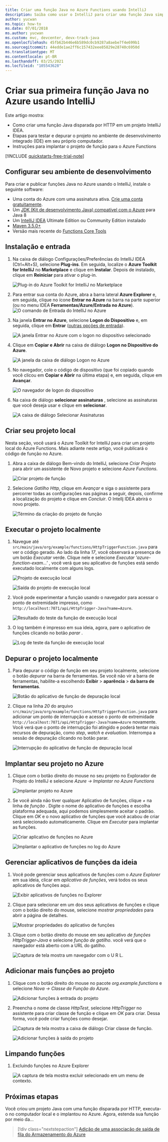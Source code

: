 ```yaml
---
title: Criar uma função Java no Azure Functions usando IntelliJ
description: Saiba como usar o IntelliJ para criar uma função Java simples disparada por HTTP, que você publica para executar em um ambiente sem servidor no Azure.
author: yucwan
ms.topic: how-to
ms.date: 07/01/2018
ms.author: yucwan
ms.custom: mvc, devcenter, devx-track-java
ms.openlocfilehash: 45fb62b446e6b589dc0cb9287a8aebe7f4e699b1
ms.sourcegitcommit: 44edde1ae2ff6c157432eee85829e28740c6950d
ms.translationtype: MT
ms.contentlocale: pt-BR
ms.lasthandoff: 03/25/2021
ms.locfileid: "105543628"
---
```

# <a name="create-your-first-java-function-in-azure-using-intellij"></a>Criar sua primeira função Java no Azure usando IntelliJ

Este artigo mostra:
- Como criar uma função Java disparada por HTTP em um projeto IntelliJ IDEA.
- Etapas para testar e depurar o projeto no ambiente de desenvolvimento integrado (IDE) em seu próprio computador.
- Instruções para implantar o projeto de função para o Azure Functions

<!-- TODO ![Access a Hello World function from the command line with cURL](media/functions-create-java-maven/hello-azure.png) -->

[!INCLUDE [quickstarts-free-trial-note](../../includes/quickstarts-free-trial-note.md)]

## <a name="set-up-your-development-environment"></a>Configurar seu ambiente de desenvolvimento

Para criar e publicar funções Java no Azure usando o IntelliJ, instale o seguinte software:

+ Uma conta do Azure com uma assinatura ativa. [Crie uma conta gratuitamente](https://azure.microsoft.com/free/?ref=microsoft.com&utm_source=microsoft.com&utm_medium=docs&utm_campaign=visualstudio).
+ Um [JDK (Kit de desenvolvimento Java) compatível com o Azure](/azure/developer/java/fundamentals/java-jdk-long-term-support) para Java 8
+ Um [IntelliJ IDEA](https://www.jetbrains.com/idea/download/) Ultimate Edition ou Community Edition instalado
+ [Maven 3.5.0+](https://maven.apache.org/download.cgi)
+ Versão mais recente do [Functions Core Tools](https://github.com/Azure/azure-functions-core-tools)


## <a name="installation-and-sign-in"></a>Instalação e entrada

1. Na caixa de diálogo Configurações/Preferências do IntelliJ IDEA (Ctrl+Alt+S), selecione **Plug-ins**. Em seguida, localize o **Azure Toolkit for IntelliJ** no **Marketplace** e clique em **Instalar**. Depois de instalado, clique em **Reiniciar** para ativar o plug-in. 

    ![Plug-in do Azure Toolkit for IntelliJ no Marketplace][marketplace]

2. Para entrar sua conta do Azure, abra a barra lateral **Azure Explorer** e, em seguida, clique no ícone **Entrar no Azure** na barra na parte superior (ou no menu IDEA **Ferramentas/Azure/Entrada no Azure**).
    ![O comando de Entrada do IntelliJ no Azure][intellij-azure-login]

3. Na janela **Entrar no Azure**, selecione **Logon do Dispositivo** e, em seguida, clique em **Entrar** ([outras opções de entrada](/azure/developer/java/toolkit-for-intellij/sign-in-instructions)).

   ![A janela Entrar no Azure com o logon no dispositivo selecionado][intellij-azure-popup]

4. Clique em **Copiar e Abrir** na caixa de diálogo **Logon no Dispositivo do Azure**.

   ![A janela da caixa de diálogo Logon no Azure][intellij-azure-copycode]

5. No navegador, cole o código de dispositivo (que foi copiado quando você clicou em **Copiar e Abrir** na última etapa) e, em seguida, clique em **Avançar**.

   ![O navegador de logon do dispositivo][intellij-azure-link-ms-account]

6. Na caixa de diálogo **selecionar assinaturas** , selecione as assinaturas que você deseja usar e clique em **selecionar**.

   ![A caixa de diálogo Selecionar Assinaturas][intellij-azure-login-select-subs]
   
## <a name="create-your-local-project"></a>Criar seu projeto local

Nesta seção, você usará o Azure Toolkit for IntelliJ para criar um projeto local do Azure Functions. Mais adiante neste artigo, você publicará o código de função no Azure. 

1. Abra a caixa de diálogo Bem-vindo do IntelliJ, selecione *Criar Projeto* para abrir um assistente de Novo projeto e selecione *Azure Functions*.

    ![Criar projeto de função](media/functions-create-first-java-intellij/create-functions-project.png)

1. Selecione *Gatilho Http*, clique em *Avançar* e siga o assistente para percorrer todas as configurações nas páginas a seguir, depois, confirme a localização do projeto e clique em *Concluir*. O Intellj IDEA abrirá o novo projeto.

    ![Término da criação do projeto de função](media/functions-create-first-java-intellij/create-functions-project-finish.png)

## <a name="run-the-project-locally"></a>Executar o projeto localmente

1. Navegue até `src/main/java/org/example/functions/HttpTriggerFunction.java` para ver o código gerado. Ao lado da linha *17*, você observará a presença de um botão *Executar* verde. Clique nele e selecione *Executar 'azure-function-exam...'* , você verá que seu aplicativo de funções está sendo executado localmente com alguns logs.

    ![Projeto de execução local](media/functions-create-first-java-intellij/local-run-functions-project.png)

    ![Saída do projeto de execução local](media/functions-create-first-java-intellij/local-run-functions-output.png)

1. Você pode experimentar a função usando o navegador para acessar o ponto de extremidade impresso, como `http://localhost:7071/api/HttpTrigger-Java?name=Azure`.

    ![Resultado do teste da função de execução local](media/functions-create-first-java-intellij/local-run-functions-test.png)

1. O log também é impresso em sua ideia, agora, pare o aplicativo de funções clicando no botão *parar* .

    ![Log de teste da função de execução local](media/functions-create-first-java-intellij/local-run-functions-log.png)

## <a name="debug-the-project-locally"></a>Depurar o projeto localmente

1. Para depurar o código de função em seu projeto localmente, selecione o botão *depurar* na barra de ferramentas. Se você não vir a barra de ferramentas, habilite-a escolhendo **Exibir**  >  **aparência**  >  **da barra de ferramentas**.

    ![Botão do aplicativo de função de depuração local](media/functions-create-first-java-intellij/local-debug-functions-button.png)

1. Clique na linha *20* do arquivo `src/main/java/org/example/functions/HttpTriggerFunction.java` para adicionar um ponto de interrupção e acesse o ponto de extremidade `http://localhost:7071/api/HttpTrigger-Java?name=Azure` novamente. Você verá que o ponto de interrupção foi atingido e poderá tentar mais recursos de depuração, como *step*, *watch* e *evaluation*. Interrompa a sessão de depuração clicando no botão parar.

    ![Interrupção do aplicativo de função de depuração local](media/functions-create-first-java-intellij/local-debug-functions-break.png)

## <a name="deploy-your-project-to-azure"></a>Implantar seu projeto no Azure

1. Clique com o botão direito do mouse no seu projeto no Explorador de Projeto do IntelliJ e selecione *Azure -> Implantar no Azure Functions*

    ![Implantar projeto no Azure](media/functions-create-first-java-intellij/deploy-functions-to-azure.png)

1. Se você ainda não tiver qualquer Aplicativo de funções, clique *+* na linha de *função* . Digite o nome do aplicativo de funções e escolha plataforma adequada, aqui podemos simplesmente aceitar o padrão. Clique em *OK* e o novo aplicativo de funções que você acabou de criar será selecionado automaticamente. Clique em *Executar* para implantar as funções.

    ![Criar aplicativo de funções no Azure](media/functions-create-first-java-intellij/deploy-functions-create-app.png)

    ![Implantar o aplicativo de funções no log do Azure](media/functions-create-first-java-intellij/deploy-functions-log.png)

## <a name="manage-function-apps-from-idea"></a>Gerenciar aplicativos de funções da ideia

1. Você pode gerenciar seus aplicativos de funções com o *Azure Explorer* em sua ideia, clicar em *aplicativo de funções*, verá todos os seus aplicativos de funções aqui.

    ![Exibir aplicativos de funções no Explorer](media/functions-create-first-java-intellij/explorer-view-functions.png)

1. Clique para selecionar em um dos seus aplicativos de funções e clique com o botão direito do mouse, selecione *mostrar propriedades* para abrir a página de detalhes. 

    ![Mostrar propriedades do aplicativo de funções](media/functions-create-first-java-intellij/explorer-functions-show-properties.png)

1. Clique com o botão direito do mouse em seu aplicativo *de funções HttpTrigger-Java* e selecione *função de gatilho*. você verá que o navegador está aberto com a URL do gatilho.

    ![Captura de tela mostra um navegador com o U R L.](media/functions-create-first-java-intellij/explorer-trigger-functions.png)

## <a name="add-more-functions-to-the-project"></a>Adicionar mais funções ao projeto

1. Clique com o botão direito do mouse no pacote *org.example.functions* e selecione *Nova -> Classe de Função do Azure*. 

    ![Adicionar funções à entrada do projeto](media/functions-create-first-java-intellij/add-functions-entry.png)

1. Preencha o nome de classe *HttpTest*, selecione *HttpTrigger* no assistente para criar classe de função e clique em *OK* para criar. Dessa forma, você pode criar funções como desejar.

    ![Captura de tela mostra a caixa de diálogo Criar classe de função.](media/functions-create-first-java-intellij/add-functions-trigger.png)
    
    ![Adicionar funções à saída do projeto](media/functions-create-first-java-intellij/add-functions-output.png)

## <a name="cleaning-up-functions"></a>Limpando funções

1. Excluindo funções no Azure Explorer
      
      ![A captura de tela mostra excluir selecionado em um menu de contexto.](media/functions-create-first-java-intellij/delete-function.png)
      

## <a name="next-steps"></a>Próximas etapas

Você criou um projeto Java com uma função disparada por HTTP, executa-o no computador local e o implantou no Azure. Agora, estenda sua função por meio da...

> [!div class="nextstepaction"]
> [Adição de uma associação de saída de fila do Armazenamento do Azure](./functions-add-output-binding-storage-queue-java.md)


[marketplace]:./media/functions-create-first-java-intellij/marketplace.png
[intellij-azure-login]: media/functions-create-first-java-intellij/intellij-azure-login.png
[intellij-azure-popup]: media/functions-create-first-java-intellij/intellij-azure-login-popup.png
[intellij-azure-copycode]: media/functions-create-first-java-intellij/intellij-azure-login-copyopen.png
[intellij-azure-link-ms-account]: media/functions-create-first-java-intellij/intellij-azure-login-linkms-account.png
[intellij-azure-login-select-subs]: media/functions-create-first-java-intellij/intellij-azure-login-selectsubs.png
